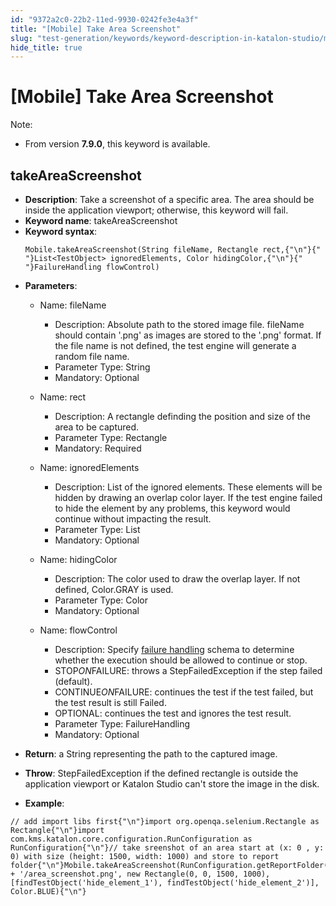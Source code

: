 ```yaml
---
id: "9372a2c0-22b2-11ed-9930-0242fe3e4a3f"
title: "[Mobile] Take Area Screenshot"
slug: "test-generation/keywords/keyword-description-in-katalon-studio/mobile-keywords/mobile-take-area-screenshot"
hide_title: true
---
```


# <a id="id_0" class="anchor_top_offset"/><a id="ariaid-title1" class="anchor_top_offset"/>[Mobile] Take Area Screenshot

                        
<div xmlns="http://www.w3.org/1999/xhtml" className="note note note_note" id="id_0__id"><span className="note__title">Note:</span> 
  <ul className="ul"><li className="li">
      <p className="p">From version <strong className="ph b">7.9.0</strong>, this keyword is available.</p>
    </li></ul>
</div>
        

## <a id="id_0__id_1" class="anchor_top_offset"/>takeAreaScreenshot

                        
<ul xmlns="http://www.w3.org/1999/xhtml" className="ul"><li className="li"> <strong className="ph b">Description</strong>: Take a screenshot of a specific area. The area should be inside the application viewport; otherwise, this keyword will fail.</li><li className="li"> <strong className="ph b">Keyword name</strong>: takeAreaScreenshot</li><li className="li"> <strong className="ph b">Keyword syntax</strong>: <pre className="pre codeblock"><code>Mobile.takeAreaScreenshot(String fileName, Rectangle rect,{"\n"}{"               "}List&lt;TestObject&gt; ignoredElements, Color hidingColor,{"\n"}{"               "}FailureHandling flowControl)</code></pre>   </li><li className="li">     <p className="p"> <strong className="ph b">Parameters</strong>:</p>     <ul className="ul"><li className="li">         <p className="p">Name: fileName</p>         <ul className="ul"><li className="li">Description: Absolute path to the stored image file. fileName should contain '.png' as images are stored to the '.png' format. If the file name is not defined, the test engine will generate a random file name.</li><li className="li">Parameter Type: String</li><li className="li">Mandatory: Optional</li></ul>       </li><li className="li">         <p className="p">Name: rect</p>         <ul className="ul"><li className="li">Description: A rectangle definding the position and size of the area to be captured.</li><li className="li">Parameter Type: Rectangle</li><li className="li">Mandatory: Required</li></ul>       </li><li className="li">         <p className="p">Name: ignoredElements</p>         <ul className="ul"><li className="li">Description: List of the ignored elements. These elements will be hidden by drawing an overlap color layer. If the test engine failed to hide the element by any problems, this keyword would continue without impacting the result.</li><li className="li">Parameter Type: List </li><li className="li">Mandatory: Optional</li></ul>       </li><li className="li">         <p className="p">Name: hidingColor</p>         <ul className="ul"><li className="li">Description: The color used to draw the overlap layer. If not defined, Color.GRAY is used.</li><li className="li">Parameter Type: Color</li><li className="li">Mandatory: Optional</li></ul>       </li><li className="li">         <p className="p">Name: flowControl</p>         <ul className="ul"><li className="li">Description: Specify <a className="xref" href="/test-maintenance/configure-failure-handling-settings-in-katalon-studio">failure handling</a> schema to determine whether the execution should be allowed to continue or stop.</li><li className="li">STOP<em className="ph i">ON</em>FAILURE: throws a StepFailedException if the step failed (default).</li><li className="li">CONTINUE<em className="ph i">ON</em>FAILURE: continues the test if the test failed, but the test result is still Failed.</li><li className="li">OPTIONAL: continues the test and ignores the test result.</li><li className="li">Parameter Type: FailureHandling</li><li className="li">Mandatory: Optional</li></ul>       </li></ul>   </li><li className="li">     <p className="p"> <strong className="ph b">Return</strong>: a String representing the path to the captured image.</p>   </li><li className="li">     <p className="p"> <strong className="ph b">Throw</strong>: StepFailedException if the defined rectangle is outside the application viewport or Katalon Studio can't store the image in the disk.</p>   </li><li className="li">     <p className="p"> <strong className="ph b">Example</strong>:</p>   </li></ul> 
            
<pre xmlns="http://www.w3.org/1999/xhtml" className="pre codeblock"><code>// add import libs first{"\n"}import org.openqa.selenium.Rectangle as Rectangle{"\n"}import com.kms.katalon.core.configuration.RunConfiguration as RunConfiguration{"\n"}// take sreenshot of an area start at (x: 0 , y: 0) with size (height: 1500, width: 1000) and store to report folder{"\n"}Mobile.takeAreaScreenshot(RunConfiguration.getReportFolder() + '/area_screenshot.png', new Rectangle(0, 0, 1500, 1000), [findTestObject('hide_element_1'), findTestObject('hide_element_2')], Color.BLUE){"\n"}</code></pre> 
        
